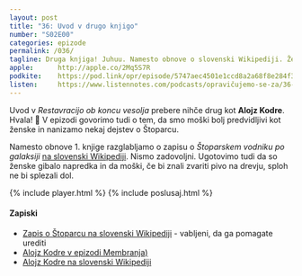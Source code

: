 ```yaml
---
layout: post
title: "36: Uvod v drugo knjigo"
number: "S02E00"
categories: epizode
permalink: /036/
tagline: Druga knjiga! Juhuu. Namesto obnove o slovenski Wikipediji. Ženske so gibalo napredka! Moški pa bolj predvidljivi kot ženske in nanizamo nekaj dejstev o Štoparcu! Citat prebere Alojz Kodre.
apple:		http://apple.co/2Mq5S7R
podkite:	https://pod.link/opr/episode/5747aec4501e1ccd8a2a68f8e284f35b
listen:		https://www.listennotes.com/podcasts/opravičujemo-se-za/36-uvod-v-drugo-knjigo-ki-FNBbmlUMZDw/embed/
---
```


Uvod v _Restavracijo ob koncu vesolja_ prebere nihče drug kot **Alojz Kodre**. Hvala! 🙏 V epizodi govorimo tudi o tem, da smo moški bolj predvidljivi kot ženske in nanizamo nekaj dejstev o Štoparcu.

Namesto obnove 1. knjige razglabljamo o zapisu o _Štoparskem vodniku po galaksiji_ [na slovenski Wikipediji](https://sl.wikipedia.org/wiki/%C5%A0toparski_vodnik_po_galaksiji). Nismo zadovoljni. Ugotovimo tudi da so ženske gibalo napredka in da moški, če bi znali zvariti pivo na drevju, sploh ne bi splezali dol.

{% include player.html %}
{% include poslusaj.html %}

#### Zapiski

- [Zapis o Štoparcu na slovenski Wikipediji](https://sl.wikipedia.org/wiki/%C5%A0toparski_vodnik_po_galaksiji) - vabljeni, da ga pomagate urediti
- [Alojz Kodre v epizodi Membranja)](http://www.marsowci.net/membranje/03/25/021-membranje-stopanje-po-galaksiji-z-alojzom-kodretom/)
- [Alojz Kodre na slovenski Wikipediji](https://sl.wikipedia.org/wiki/Alojz_Kodre)